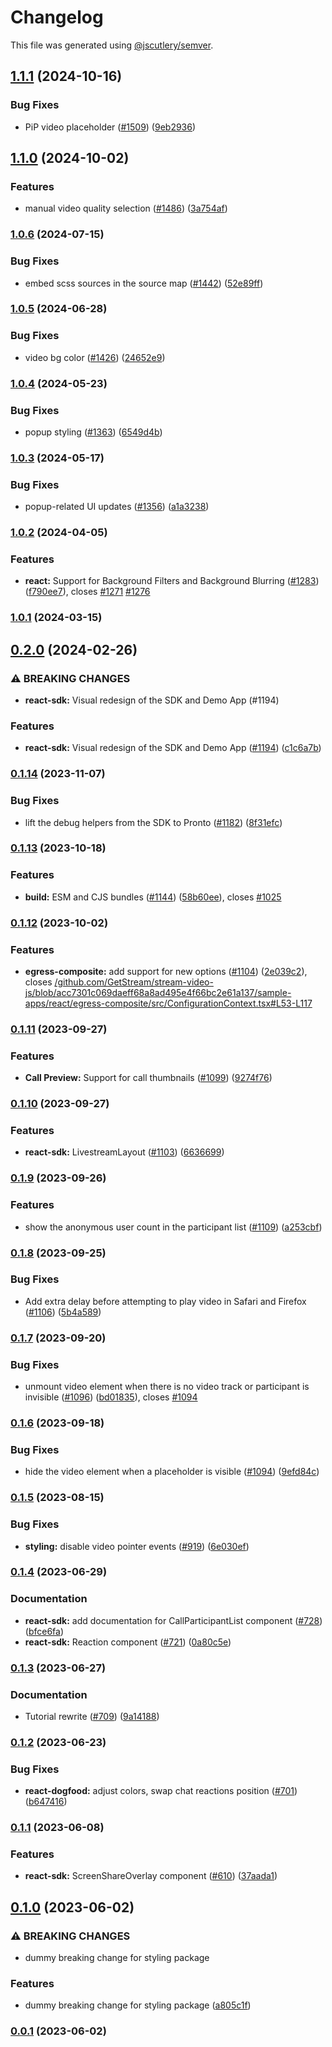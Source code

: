 # Changelog

This file was generated using [@jscutlery/semver](https://github.com/jscutlery/semver).

## [1.1.1](https://github.com/GetStream/stream-video-js/compare/@stream-io/video-styling-1.1.0...@stream-io/video-styling-1.1.1) (2024-10-16)


### Bug Fixes

* PiP video placeholder ([#1509](https://github.com/GetStream/stream-video-js/issues/1509)) ([9eb2936](https://github.com/GetStream/stream-video-js/commit/9eb2936379726923ee43491ce965003e0e7f2c37))

## [1.1.0](https://github.com/GetStream/stream-video-js/compare/@stream-io/video-styling-1.0.6...@stream-io/video-styling-1.1.0) (2024-10-02)


### Features

* manual video quality selection ([#1486](https://github.com/GetStream/stream-video-js/issues/1486)) ([3a754af](https://github.com/GetStream/stream-video-js/commit/3a754afa1bd13d038b1023520ec8a5296ad2669e))

### [1.0.6](https://github.com/GetStream/stream-video-js/compare/@stream-io/video-styling-1.0.5...@stream-io/video-styling-1.0.6) (2024-07-15)


### Bug Fixes

* embed scss sources in the source map ([#1442](https://github.com/GetStream/stream-video-js/issues/1442)) ([52e89ff](https://github.com/GetStream/stream-video-js/commit/52e89ff98f8af3c56e985a09b34e055a822a91ab))

### [1.0.5](https://github.com/GetStream/stream-video-js/compare/@stream-io/video-styling-1.0.4...@stream-io/video-styling-1.0.5) (2024-06-28)


### Bug Fixes

* video bg color ([#1426](https://github.com/GetStream/stream-video-js/issues/1426)) ([24652e9](https://github.com/GetStream/stream-video-js/commit/24652e9234fbe81fc7c46d752bd8e2584cad96b8))

### [1.0.4](https://github.com/GetStream/stream-video-js/compare/@stream-io/video-styling-1.0.3...@stream-io/video-styling-1.0.4) (2024-05-23)


### Bug Fixes

* popup styling ([#1363](https://github.com/GetStream/stream-video-js/issues/1363)) ([6549d4b](https://github.com/GetStream/stream-video-js/commit/6549d4bd80e198169e8d09920c46dcb487eb071b))

### [1.0.3](https://github.com/GetStream/stream-video-js/compare/@stream-io/video-styling-1.0.2...@stream-io/video-styling-1.0.3) (2024-05-17)


### Bug Fixes

* popup-related UI updates ([#1356](https://github.com/GetStream/stream-video-js/issues/1356)) ([a1a3238](https://github.com/GetStream/stream-video-js/commit/a1a3238370b1ed5b7877f744bebea9f51a843256))

### [1.0.2](https://github.com/GetStream/stream-video-js/compare/@stream-io/video-styling-1.0.1...@stream-io/video-styling-1.0.2) (2024-04-05)


### Features

* **react:** Support for Background Filters and Background Blurring ([#1283](https://github.com/GetStream/stream-video-js/issues/1283)) ([f790ee7](https://github.com/GetStream/stream-video-js/commit/f790ee78c20fb0f5266e429a777d8bb7ef158c83)), closes [#1271](https://github.com/GetStream/stream-video-js/issues/1271) [#1276](https://github.com/GetStream/stream-video-js/issues/1276)

### [1.0.1](https://github.com/GetStream/stream-video-js/compare/@stream-io/video-styling-0.2.0...@stream-io/video-styling-1.0.1) (2024-03-15)

## [0.2.0](https://github.com/GetStream/stream-video-js/compare/@stream-io/video-styling-0.1.14...@stream-io/video-styling-0.2.0) (2024-02-26)


### ⚠ BREAKING CHANGES

* **react-sdk:** Visual redesign of the SDK and Demo App (#1194)

### Features

* **react-sdk:** Visual redesign of the SDK and Demo App ([#1194](https://github.com/GetStream/stream-video-js/issues/1194)) ([c1c6a7b](https://github.com/GetStream/stream-video-js/commit/c1c6a7b9bb0551442457f6d0ef5fedc92a985a3d))

### [0.1.14](https://github.com/GetStream/stream-video-js/compare/@stream-io/video-styling-0.1.13...@stream-io/video-styling-0.1.14) (2023-11-07)


### Bug Fixes

* lift the debug helpers from the SDK to Pronto ([#1182](https://github.com/GetStream/stream-video-js/issues/1182)) ([8f31efc](https://github.com/GetStream/stream-video-js/commit/8f31efc71d9f85ef147d21b42f23876599c36072))

### [0.1.13](https://github.com/GetStream/stream-video-js/compare/@stream-io/video-styling-0.1.12...@stream-io/video-styling-0.1.13) (2023-10-18)


### Features

* **build:** ESM and CJS bundles ([#1144](https://github.com/GetStream/stream-video-js/issues/1144)) ([58b60ee](https://github.com/GetStream/stream-video-js/commit/58b60eee4b1cd667d2eef8f17ed4e6da74876a51)), closes [#1025](https://github.com/GetStream/stream-video-js/issues/1025)

### [0.1.12](https://github.com/GetStream/stream-video-js/compare/@stream-io/video-styling-0.1.11...@stream-io/video-styling-0.1.12) (2023-10-02)


### Features

* **egress-composite:** add support for new options ([#1104](https://github.com/GetStream/stream-video-js/issues/1104)) ([2e039c2](https://github.com/GetStream/stream-video-js/commit/2e039c280cd808e6464ee3ab54e8c3606a0a0180)), closes [/github.com/GetStream/stream-video-js/blob/acc7301c069daeff68a8ad495e4f66bc2e61a137/sample-apps/react/egress-composite/src/ConfigurationContext.tsx#L53-L117](https://github.com/GetStream//github.com/GetStream/stream-video-js/blob/acc7301c069daeff68a8ad495e4f66bc2e61a137/sample-apps/react/egress-composite/src/ConfigurationContext.tsx/issues/L53-L117)

### [0.1.11](https://github.com/GetStream/stream-video-js/compare/@stream-io/video-styling-0.1.10...@stream-io/video-styling-0.1.11) (2023-09-27)


### Features

* **Call Preview:** Support for call thumbnails ([#1099](https://github.com/GetStream/stream-video-js/issues/1099)) ([9274f76](https://github.com/GetStream/stream-video-js/commit/9274f760ed264ee0ee6ac97c6fe679288e067fd8))

### [0.1.10](https://github.com/GetStream/stream-video-js/compare/@stream-io/video-styling-0.1.9...@stream-io/video-styling-0.1.10) (2023-09-27)


### Features

* **react-sdk:** LivestreamLayout ([#1103](https://github.com/GetStream/stream-video-js/issues/1103)) ([6636699](https://github.com/GetStream/stream-video-js/commit/6636699701dfd5eb5886c50781dd5f16a8470da5))

### [0.1.9](https://github.com/GetStream/stream-video-js/compare/@stream-io/video-styling-0.1.8...@stream-io/video-styling-0.1.9) (2023-09-26)


### Features

* show the anonymous user count in the participant list ([#1109](https://github.com/GetStream/stream-video-js/issues/1109)) ([a253cbf](https://github.com/GetStream/stream-video-js/commit/a253cbfa7552a9ab4302ce824a72653a27dd324d))

### [0.1.8](https://github.com/GetStream/stream-video-js/compare/@stream-io/video-styling-0.1.7...@stream-io/video-styling-0.1.8) (2023-09-25)


### Bug Fixes

* Add extra delay before attempting to play video in Safari and Firefox ([#1106](https://github.com/GetStream/stream-video-js/issues/1106)) ([5b4a589](https://github.com/GetStream/stream-video-js/commit/5b4a58918240a7b63807726609d6d54b92cfe1d2))

### [0.1.7](https://github.com/GetStream/stream-video-js/compare/@stream-io/video-styling-0.1.6...@stream-io/video-styling-0.1.7) (2023-09-20)


### Bug Fixes

* unmount video element when there is no video track or participant is invisible ([#1096](https://github.com/GetStream/stream-video-js/issues/1096)) ([bd01835](https://github.com/GetStream/stream-video-js/commit/bd01835f4e93c981ca2e5a7e4e09142ea4e326cf)), closes [#1094](https://github.com/GetStream/stream-video-js/issues/1094)

### [0.1.6](https://github.com/GetStream/stream-video-js/compare/@stream-io/video-styling-0.1.5...@stream-io/video-styling-0.1.6) (2023-09-18)


### Bug Fixes

* hide the video element when a placeholder is visible ([#1094](https://github.com/GetStream/stream-video-js/issues/1094)) ([9efd84c](https://github.com/GetStream/stream-video-js/commit/9efd84cb77b98c372917e6bfa36161763969dddd))

### [0.1.5](https://github.com/GetStream/stream-video-js/compare/@stream-io/video-styling-0.1.4...@stream-io/video-styling-0.1.5) (2023-08-15)


### Bug Fixes

* **styling:** disable video pointer events ([#919](https://github.com/GetStream/stream-video-js/issues/919)) ([6e030ef](https://github.com/GetStream/stream-video-js/commit/6e030efda54a909ff33c0843a29c3704008dc180))

### [0.1.4](https://github.com/GetStream/stream-video-js/compare/@stream-io/video-styling-0.1.3...@stream-io/video-styling-0.1.4) (2023-06-29)


### Documentation

* **react-sdk:** add documentation for CallParticipantList component ([#728](https://github.com/GetStream/stream-video-js/issues/728)) ([bfce6fa](https://github.com/GetStream/stream-video-js/commit/bfce6fa69d1c90095bde5b75055d6b304ad7a4d4))
* **react-sdk:** Reaction component ([#721](https://github.com/GetStream/stream-video-js/issues/721)) ([0a80c5e](https://github.com/GetStream/stream-video-js/commit/0a80c5e1944f9dff6d330d83f9009070d8c8a8d7))

### [0.1.3](https://github.com/GetStream/stream-video-js/compare/@stream-io/video-styling-0.1.2...@stream-io/video-styling-0.1.3) (2023-06-27)


### Documentation

* Tutorial rewrite ([#709](https://github.com/GetStream/stream-video-js/issues/709)) ([9a14188](https://github.com/GetStream/stream-video-js/commit/9a141883ec2e402e7130c7e41f464439d5cb2800))

### [0.1.2](https://github.com/GetStream/stream-video-js/compare/@stream-io/video-styling-0.1.1...@stream-io/video-styling-0.1.2) (2023-06-23)


### Bug Fixes

* **react-dogfood:** adjust colors, swap chat reactions position ([#701](https://github.com/GetStream/stream-video-js/issues/701)) ([b647416](https://github.com/GetStream/stream-video-js/commit/b647416f1bf35d0912cb79324280be89155ceac4))

### [0.1.1](https://github.com/GetStream/stream-video-js/compare/@stream-io/video-styling-0.1.0...@stream-io/video-styling-0.1.1) (2023-06-08)


### Features

* **react-sdk:** ScreenShareOverlay component ([#610](https://github.com/GetStream/stream-video-js/issues/610)) ([37aada1](https://github.com/GetStream/stream-video-js/commit/37aada1f20b4a562edf07314df2e962f252069ef))

## [0.1.0](https://github.com/GetStream/stream-video-js/compare/@stream-io/video-styling-0.0.1...@stream-io/video-styling-0.1.0) (2023-06-02)


### ⚠ BREAKING CHANGES

* dummy breaking change for styling package

### Features

* dummy breaking change for styling package ([a805c1f](https://github.com/GetStream/stream-video-js/commit/a805c1fd9f01ee45b5e6771e4a5021aec7c0f638))

### [0.0.1](https://github.com/GetStream/stream-video-js/compare/@stream-io/video-styling-0.0.1-alpha.91...@stream-io/video-styling-0.0.1) (2023-06-02)
